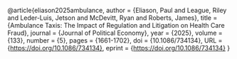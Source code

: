 @article{eliason2025ambulance,
author = {Eliason, Paul and League, Riley and Leder-Luis, Jetson and McDevitt, Ryan and Roberts, James},
title = {Ambulance Taxis: The Impact of Regulation and Litigation on Health Care Fraud},
journal = {Journal of Political Economy},
year = {2025},
volume = {133},
number = {5},
pages = {1661-1702},
doi = {10.1086/734134},
URL = {https://doi.org/10.1086/734134},
eprint = {https://doi.org/10.1086/734134}
}
